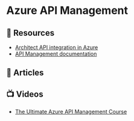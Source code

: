 # Azure API Management

## 📘 Resources
- [Architect API integration in Azure](https://docs.microsoft.com/en-us/learn/paths/architect-api-integration/)
- [API Management documentation](https://docs.microsoft.com/en-us/azure/api-management/)

## 📕 Articles

## 📺 Videos
- [The Ultimate Azure API Management Course](https://www.youtube.com/watch?v=K-tYU8GOUt0)